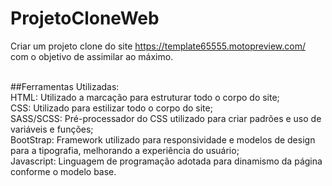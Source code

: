 # ProjetoCloneWeb

Criar um projeto clone do site https://template65555.motopreview.com/ com o objetivo de assimilar ao máximo.<br><br>

##Ferramentas Utilizadas:<br>
HTML: Utilizado a marcação para estruturar todo o corpo do site;<br>
CSS: Utilizado para estilizar todo o corpo do site;<br>
SASS/SCSS: Pré-processador do CSS utilizado para criar padrões e uso de variáveis e funções;<br>
BootStrap: Framework utilizado para responsividade e modelos de design para a tipografia, melhorando a experiência do usuário;<br>
Javascript: Linguagem de programação adotada para dinamismo da página conforme o modelo base.
